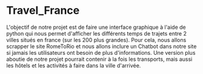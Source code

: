 # Travel_France
L'objectif de notre projet est de faire une interface graphique à l'aide de python qui nous permet d'afficher les différents temps de trajets entre 2 villes situés en france (sur les 200 plus grandes). Pour cela, nous allons scrapper le site RomeToRio et nous allons inclure un Chatbot dans notre site si jamais les utilisateurs ont besoin de plus d'informations.
Une version plus aboutie de notre projet pourrait contenir à la fois les transports, mais aussi les hôtels et les activités à faire dans la ville d'arrivée.
